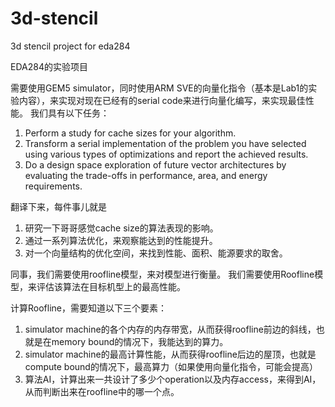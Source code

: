 # 3d-stencil
 3d stencil project for eda284

EDA284的实验项目

需要使用GEM5 simulator，同时使用ARM SVE的向量化指令（基本是Lab1的实验内容），来实现对现在已经有的serial code来进行向量化编写，来实现最佳性能。
我们具有以下任务：

1. Perform a study for cache sizes for your algorithm.
2. Transform a serial implementation of the problem you have selected using various types of optimizations and report the achieved results.
3. Do a design space exploration of future vector architectures by evaluating the trade-offs in performance, area, and energy requirements.

翻译下来，每件事儿就是
1. 研究一下哥哥感觉cache size的算法表现的影响。
2. 通过一系列算法优化，来观察能达到的性能提升。
3. 对一个向量结构的优化空间，来找到性能、面积、能源要求的取舍。

同事，我们需要使用roofline模型，来对模型进行衡量。
我们需要使用Roofline模型，来评估该算法在目标机型上的最高性能。

计算Roofline，需要知道以下三个要素：
1. simulator machine的各个内存的内存带宽，从而获得roofline前边的斜线，也就是在memory bound的情况下，我能达到的算力。
2. simulator machine的最高计算性能，从而获得roofline后边的屋顶，也就是compute bound的情况下，最高算力（如果使用向量化指令，可能会提高）
3. 算法AI，计算出来一共设计了多少个operation以及内存access，来得到AI，从而判断出来在roofline中的哪一个点。

